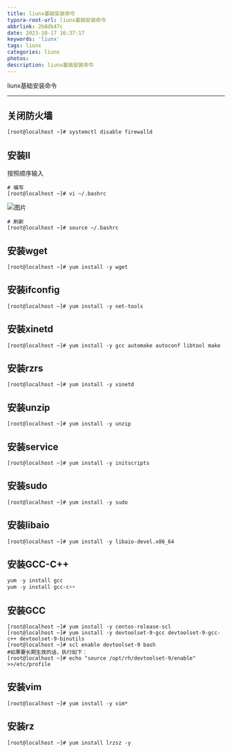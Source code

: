 ```yaml
---
title: liunx基础安装命令
typora-root-url: liunx基础安装命令
abbrlink: 2b8db47c
date: 2023-10-17 16:37:17
keywords: 'liunx'
tags: liunx
categories: liunx
photos:
description: liunx基础安装命令
---
```


liunx基础安装命令

<!--more-->

------



## 关闭防火墙

```xml
[root@localhost ~]# systemctl disable firewalld
```

## 安装ll

按照顺序输入

```plain
# 编写
[root@localhost ~]# vi ~/.bashrc
```

![图片](./clip_image002.jpg)

```plain
# 刷新
[root@localhost ~]# source ~/.bashrc
```

## 安装wget

```plain
[root@localhost ~]# yum install -y wget
```

## 安装ifconfig

```plain
[root@localhost ~]# yum install -y net-tools
```

## 安装xinetd

```plain
[root@localhost ~]# yum install -y gcc automake autoconf libtool make
```

## 安装rzrs

```plain
[root@localhost ~]# yum install -y xinetd
```

## 安装unzip

```plain
[root@localhost ~]# yum install -y unzip
```

## 安装service

```plain
[root@localhost ~]# yum install -y initscripts

```

## 安装sudo

```plain
[root@localhost ~]# yum install -y sudo

```

## 安装libaio

```plain
[root@localhost ~]# yum install -y libaio-devel.x86_64

```

## 安装GCC-C++

```powershell
yum -y install gcc
yum -y install gcc-c++

```

## 安装GCC

```plain
[root@localhost ~]# yum install -y centos-release-scl
[root@localhost ~]# yum install -y devtoolset-9-gcc devtoolset-9-gcc-c++ devtoolset-9-binutils
[root@localhost ~]# scl enable devtoolset-9 bash
#如果要长期生效的话，执行如下：
[root@localhost ~]# echo "source /opt/rh/devtoolset-9/enable" >>/etc/profile

```

## 安装vim

```plain
[root@localhost ~]# yum install -y vim*

```

## 安装rz

```plain
[root@localhost ~]# yum install lrzsz -y

```

